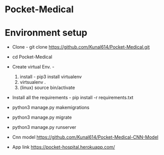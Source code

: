 # Pocket-Medical

# Environment setup
  * Clone  - git clone https://github.com/Kunal614/Pocket-Medical.git
  * cd Pocket-Medical
  * Create virtual Env. - 
    1. install -  pip3 install virtualenv
    2. virtsualenv .
    3. (linux) source bin/activate

  * Install all the requirements -  pip install -r requirements.txt
  * python3 manage.py makemigrations
  * python3 manage.py migrate
  * python3 manage.py runserver

* Cnn model https://github.com/Kunal614/Pocket-Medical-CNN-Model
* App link https://pocket-hospital.herokuapp.com/



